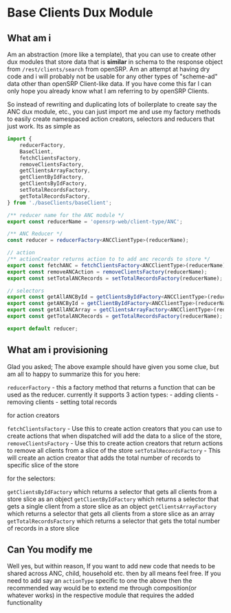 # Base Clients Dux Module

## What am i

Am an abstraction (more like a template), that you can use to create other dux modules that store data that is **similar** in schema to the response object from `/rest/clients/search` from openSRP. Am an attempt at having dry code and i will probably not be usable for any other types of "scheme-ad" data other than openSRP Client-like data. If you have come this far I can only hope you already know what I am referring to by openSRP Clients.

So instead of rewriting and duplicating lots of boilerplate to create say the ANC dux module, etc., you can just import me and use my factory methods to easily create namespaced action creators, selectors and reducers that just work. Its as simple as

```typescript
import {
    reducerFactory,
    BaseClient,
    fetchClientsFactory,
    removeClientsFactory,
    getClientsArrayFactory,
    getClientByIdFactory,
    getClientsByIdFactory,
    setTotalRecordsFactory,
    getTotalRecordsFactory,
} from './baseClients/baseClient';

/** reducer name for the ANC module */
export const reducerName = 'opensrp-web/client-type/ANC';

/** ANC Reducer */
const reducer = reducerFactory<ANCClientType>(reducerName);

// action
/** actionCreator returns action to to add anc records to store */
export const fetchANC = fetchClientsFactory<ANCClientType>(reducerName);
export const removeANCAction = removeClientsFactory(reducerName);
export const setTotalANCRecords = setTotalRecordsFactory(reducerName);

// selectors
export const getAllANCById = getClientsByIdFactory<ANCClientType>(reducerName);
export const getANCById = getClientByIdFactory<ANCClientType>(reducerName);
export const getAllANCArray = getClientsArrayFactory<ANCClientType>(reducerName);
export const getTotalANCRecords = getTotalRecordsFactory(reducerName);

export default reducer;
```

## What am i provisioning

Glad you asked; The above example should have given you some clue, but am all to happy to summarize this for you here:

`reducerFactory` - this a factory method that returns a function that can be used as the reducer.
currently it supports 3 action types: - adding clients - removing clients - setting total records

for action creators

`fetchClientsFactory` - Use this to create action creators that you can use to create actions that when dispatched will add the data to a slice of the store,
`removeClientsFactory` - Use this to create action creators that return actions to remove all clients from a slice of the store
`setTotalRecordsFactory` - This will create an action creator that adds the total number of records to specific slice of the store

for the selectors:

`getClientsByIdFactory` which returns a selector that gets all clients from a store slice as an object
`getClientByIdFactory` which returns a selector that gets a single client from a store slice as an object
`getClientsArrayFactory` which returns a selector that gets all clients from a store slice as an array
`getTotalRecordsFactory` which returns a selector that gets the total number of records in a store slice

## Can You modify me

Well yes, but within reason, If you want to add new code that needs to be shared across ANC, child, household etc. then by all means feel free.
If you need to add say an `actionType` specific to one the above then the recommended way would be to extend me through composition(or whatever works)
in the respective module that requires the added functionality
